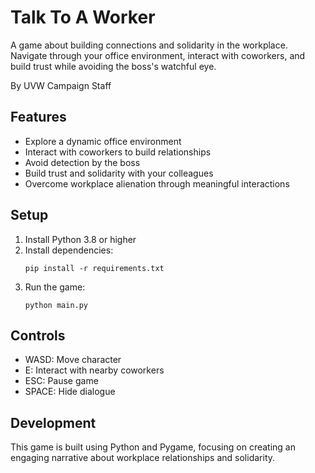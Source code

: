 # Talk To A Worker

A game about building connections and solidarity in the workplace. Navigate through your office environment, interact with coworkers, and build trust while avoiding the boss's watchful eye.

By UVW Campaign Staff

## Features
- Explore a dynamic office environment
- Interact with coworkers to build relationships
- Avoid detection by the boss
- Build trust and solidarity with your colleagues
- Overcome workplace alienation through meaningful interactions

## Setup
1. Install Python 3.8 or higher
2. Install dependencies:
   ```
   pip install -r requirements.txt
   ```
3. Run the game:
   ```
   python main.py
   ```

## Controls
- WASD: Move character
- E: Interact with nearby coworkers
- ESC: Pause game
- SPACE: Hide dialogue

## Development
This game is built using Python and Pygame, focusing on creating an engaging narrative about workplace relationships and solidarity. 